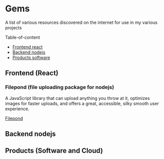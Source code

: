 # Gems
A list of various resources discovered on the internet for use in my various projects

Table-of-content
- [Frontend react](#react-frontend)
- [Backend nodejs](#nodejs-backend)
- [Products software](#products-software)

## Frontend (React) <a name="react-frontend" />

### Filepond (file uploading package for nodejs)
A JavaScript library that can upload anything you throw at it, optimizes images for faster uploads, and offers a great, accessible, silky smooth user experience.

[Filepond](https://www.npmjs.com/package/filepond)


## Backend nodejs <a name="nodejs-bakcend" />
## Products (Software and Cloud) <a name="products-software" />
